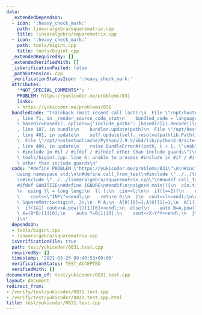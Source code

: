 ```yaml
---
data:
  _extendedDependsOn:
  - icon: ':heavy_check_mark:'
    path: linearalgebra/squarematrix.cpp
    title: linearalgebra/squarematrix.cpp
  - icon: ':heavy_check_mark:'
    path: tools/bigint.cpp
    title: tools/bigint.cpp
  _extendedRequiredBy: []
  _extendedVerifiedWith: []
  _isVerificationFailed: false
  _pathExtension: cpp
  _verificationStatusIcon: ':heavy_check_mark:'
  attributes:
    '*NOT_SPECIAL_COMMENTS*': ''
    PROBLEM: https://yukicoder.me/problems/831
    links:
    - https://yukicoder.me/problems/831
  bundledCode: "Traceback (most recent call last):\n  File \"/opt/hostedtoolcache/Python/3.9.5/x64/lib/python3.9/site-packages/onlinejudge_verify/documentation/build.py\"\
    , line 71, in _render_source_code_stat\n    bundled_code = language.bundle(stat.path,\
    \ basedir=basedir, options={'include_paths': [basedir]}).decode()\n  File \"/opt/hostedtoolcache/Python/3.9.5/x64/lib/python3.9/site-packages/onlinejudge_verify/languages/cplusplus.py\"\
    , line 187, in bundle\n    bundler.update(path)\n  File \"/opt/hostedtoolcache/Python/3.9.5/x64/lib/python3.9/site-packages/onlinejudge_verify/languages/cplusplus_bundle.py\"\
    , line 401, in update\n    self.update(self._resolve(pathlib.Path(included), included_from=path))\n\
    \  File \"/opt/hostedtoolcache/Python/3.9.5/x64/lib/python3.9/site-packages/onlinejudge_verify/languages/cplusplus_bundle.py\"\
    , line 400, in update\n    raise BundleErrorAt(path, i + 1, \"unable to process\
    \ #include in #if / #ifdef / #ifndef other than include guards\")\nonlinejudge_verify.languages.cplusplus_bundle.BundleErrorAt:\
    \ tools/bigint.cpp: line 6: unable to process #include in #if / #ifdef / #ifndef\
    \ other than include guards\n"
  code: "#define PROBLEM \"https://yukicoder.me/problems/831\"\n\n#include<bits/stdc++.h>\n\
    using namespace std;\n\n#define call_from_test\n#include \"../../tools/bigint.cpp\"\
    \n#include \"../../linearalgebra/squarematrix.cpp\"\n#undef call_from_test\n\n\
    #ifdef SANITIZE\n#define IGNORE\n#endif\n\nsigned main(){\n  cin.tie(0);\n  ios::sync_with_stdio(0);\n\
    \n  using ll = long long;\n  ll l;\n  cin>>l;\n\n  if(l==2){\n    cout<<3<<endl;\n\
    \    cout<<\"INF\"<<endl;\n    return 0;\n  }\n  cout<<l<<endl;\n\n  using M =\
    \ SquareMatrix<bigint, 2>;\n  M A;\n  A[0][0]=1;A[0][1]=1;\n  A[1][0]=1;A[1][1]=0;\n\
    \  if(l&1) cout<<A.pow(l)[1][0]<<endl;\n  else{\n    auto B=A.pow(l/2);\n    auto\
    \ X=(B*B)[1][0];\n    auto Y=B[1][0];\n    cout<<X-Y*Y<<endl;\n  }\n  return 0;\n\
    }\n"
  dependsOn:
  - tools/bigint.cpp
  - linearalgebra/squarematrix.cpp
  isVerificationFile: true
  path: test/yukicoder/0831.test.cpp
  requiredBy: []
  timestamp: '2021-03-25 09:40:53+09:00'
  verificationStatus: TEST_ACCEPTED
  verifiedWith: []
documentation_of: test/yukicoder/0831.test.cpp
layout: document
redirect_from:
- /verify/test/yukicoder/0831.test.cpp
- /verify/test/yukicoder/0831.test.cpp.html
title: test/yukicoder/0831.test.cpp
---
```

